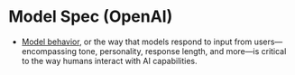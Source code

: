 # Model Spec (OpenAI)
- [Model behavior](https://openai.com/index/introducing-the-model-spec/), or the way that models respond to input from users—encompassing tone, personality, response length, and more—is critical to the way humans interact with AI capabilities.
